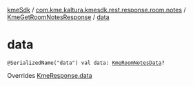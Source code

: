 [kmeSdk](../../index.md) / [com.kme.kaltura.kmesdk.rest.response.room.notes](../index.md) / [KmeGetRoomNotesResponse](index.md) / [data](./data.md)

# data

`@SerializedName("data") val data: `[`KmeRoomNotesData`](-kme-room-notes-data/index.md)`?`

Overrides [KmeResponse.data](../../com.kme.kaltura.kmesdk.rest.response/-kme-response/data.md)


